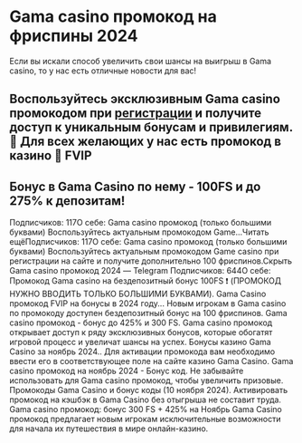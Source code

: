 # Gama casino промокод на фриспины 2024

Если вы искали способ увеличить свои шансы на выигрыш в Gama casino, то у нас есть отличные новости для вас! 

## Воспользуйтесь эксклюзивным Gama casino промокодом при [регистрации](https://linksc.ru/gama_fvip) и получите доступ к уникальным бонусам и привилегиям. 🎰 Для всех желающих у нас есть промокод в казино 🎯 FVIP

## Бонус в Gama Casino по нему - 100FS и до 275% к депозитам!


Подписчиков: 117О себе: Gama casino промокод (только большими буквами) Воспользуйтесь актуальным промокодом Game...Читать ещёПодписчиков: 117О себе: Gama casino промокод  (только большими буквами) Воспользуйтесь актуальным промокодом Game casino при регистрации на сайте и получите дополнительно 100 фриспинов.Скрыть Gama casino промокод 2024 — Telegram Подписчиков: 644О себе: Промокод Gama casino на бездепозитный бонус 100FS ❗️ (ПРОМОКОД НУЖНО ВВОДИТЬ ТОЛЬКО БОЛЬШИМИ БУКВАМИ). Gama Casino промокод FVIP на бонусы в 2024 году... Новым игрокам в Gama casino по промокоду доступен бездепозитный бонус на 100 фриспинов.
Gama casino промокод - бонус до 425% и 300 FS. Gama casino промокод открывает доступ к ряду эксклюзивных бонусов, которые обогатят игровой процесс и увеличат шансы на успех.
Бонусы казино Gama Casino за ноябрь 2024.. Для активации промокода вам необходимо ввести его в соответствующее поле на сайте казино Gama Casino.
Gama casino промокод на ноябрь 2024 - Бонус код. Не забывайте использовать для Gama casino промокод, чтобы увеличить призовые.
Промокоды Gama Casino и бонус коды (10 ноября 2024). Активировать промокод на кэшбэк в Gama Casino без отыгрыша не составит труда.
Gama casino промокод: бонус 300 FS + 425% на Ноябрь Gama Casino промокод предлагает новым игрокам исключительные возможности для начала их путешествия в мире онлайн-казино.
